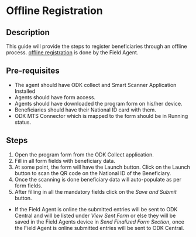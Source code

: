 # Offline Registration

## Description

This guide will provide the steps to register beneficiaries through an offline process.  [offline registration](../../../modules/secure-registry/offline-registration.md) is done by the Field Agent.

## Pre-requisites

* The agent should have ODK collect and Smart Scanner Application Installed
* Agents should have form access.
* Agents should have downloaded the program form on his/her device.
* Beneficiaries should have their National ID card with them.
* ODK MTS Connector which is mapped to the form should be in Running status.

## Steps

1. Open the program form from the ODK Collect application.
2. Fill in all form fields with beneficiary data.
3. At some point, the form will have the Launch button. Click on the Launch button to scan the QR code on the National ID of the Beneficiary.
4. Once the scanning is done beneficiary data will auto-populate as per form fields.
5. After filling in all the mandatory fields click on the _Save and Submit_ button.

* If the Field Agent is online the submitted entries will be sent to ODK Central and will be listed under _View Sent Form_ or else they will be saved in the Field Agents device in _Send Finalized Form Section_, once the Field Agent is online submitted entries will be sent to ODK Central.



